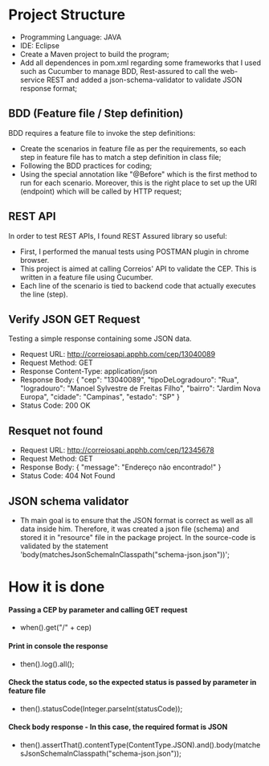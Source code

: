 # Project Structure
- Programming Language: JAVA
- IDE: Eclipse
- Create a Maven project to build the program;
- Add all dependences in pom.xml regarding some frameworks that I used such as Cucumber to manage BDD, Rest-assured to call the web-service REST and added a json-schema-validator to validate JSON response format;

## BDD (Feature file / Step definition)
BDD requires a feature file to invoke the step definitions:
- Create the scenarios in feature file as per the requirements, so each step in feature file has to match a step definition in class file;
- Following the BDD practices for coding;
- Using the special annotation like "@Before" which is the first method to run for each scenario. Moreover, this is the right place to set up the URI (endpoint) which will be called by HTTP request;

## REST API 
In order to test REST APIs, I found REST Assured library so useful:
- First, I performed the manual tests using POSTMAN plugin in chrome browser.
- This project is aimed at calling Correios' API to validate the CEP. This is written in a feature file using Cucumber.
- Each line of the scenario is tied to backend code that actually executes the line (step).

## Verify JSON GET Request

Testing a simple response containing some JSON data.

- Request URL: http://correiosapi.apphb.com/cep/13040089
- Request Method: GET
- Response Content-Type: application/json
- Response Body:
{
  "cep": "13040089",
  "tipoDeLogradouro": "Rua",
  "logradouro": "Manoel Sylvestre de Freitas Filho",
  "bairro": "Jardim Nova Europa",
  "cidade": "Campinas",
  "estado": "SP"
}
- Status Code: 200 OK

## Resquet not found 
- Request URL: http://correiosapi.apphb.com/cep/12345678
- Request Method: GET
- Response Body:
{
  "message": "Endereço não encontrado!"
}
- Status Code: 404 Not Found

## JSON schema validator
- Th main goal is to ensure that the JSON format is correct as well as all data inside him. Therefore, it was created a json file (schema) and stored it in "resource" file in the package project. In the source-code is validated by the statement 'body(matchesJsonSchemaInClasspath("schema-json.json"))';

# How it is done
#### Passing a CEP by parameter and calling GET request
- when().get("/" + cep)

#### Print in console the response
- then().log().all();

#### Check the status code, so the expected status is passed by parameter in feature file
- then().statusCode(Integer.parseInt(statusCode));

#### Check body response - In this case, the required format is JSON
- then().assertThat().contentType(ContentType.JSON).and().body(matchesJsonSchemaInClasspath("schema-json.json"));

